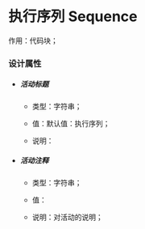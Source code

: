 # 执行序列 Sequence

作用：代码块；

### 设计属性

* ##### 活动标题

  * 类型：字符串；

  * 值：默认值：执行序列；

  * 说明：
* ##### 活动注释

  * 类型：字符串；

  * 值：

  * 说明：对活动的说明；




